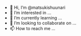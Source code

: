 - 👋 Hi, I’m @matsukishuunari
- 👀 I’m interested in ...
- 🌱 I’m currently learning ...
- 💞️ I’m looking to collaborate on ...
- 📫 How to reach me ...

<!---
matsukishuunari/matsukishuunari is a ✨ special ✨ repository because its `README.md` (this file) appears on your GitHub profile.
You can click the Preview link to take a look at your changes.
--->
